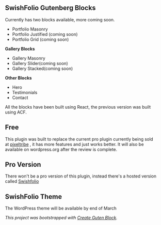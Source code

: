 ## SwishFolio Gutenberg Blocks
Currently has two blocks available, more coming soon.

- Portfolio Masonry
- Portfolio Justified (coming soon)
- Portfolio Grid (coming soon)

**Gallery Blocks**

- Gallery Masonry
- Gallery Slider(coming soon)
- Gallery Stacked(coming soon)

**Other Blocks**
- Hero
- Testimonials
- Contact 

All the blocks have been built using React, the previous version was built using ACF.

## Free
This plugin was built to replace the current pro plugin currently being sold at [pixeltribe](https://portfolio.thepixeltribe.com/) , it has more features and just works better. It will also be available on wordpress.org after the review is complete.

## Pro Version
There won't be a pro version of this plugin, instead there's a hosted version called [Swishfolio](http://swishfolio.com/) 

## SwishFolio Theme
The WordPress theme will be available by end of March

*This project was bootstrapped with [Create Guten Block](https://github.com/ahmadawais/create-guten-block).*